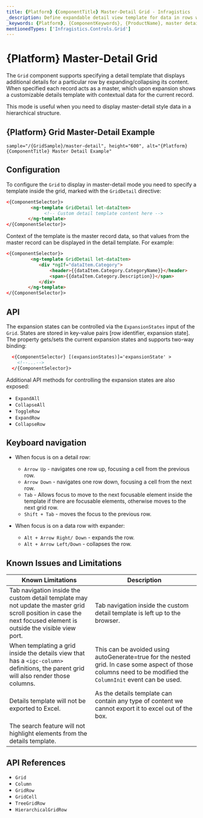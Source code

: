 ```yaml
---
title: {Platform} {ComponentTitle} Master-Detail Grid - Infragistics
_description: Define expandable detail view template for data in rows with Ignite UI {Platform} Grid. Useful for displaying master-detail style data in a hierarchical structure.
_keywords: {Platform}, {ComponentKeywords}, {ProductName}, master detail, Infragistics
mentionedTypes: ['Infragistics.Controls.Grid']
---
```


# {Platform} Master-Detail Grid

The `Grid` component supports specifying a detail template that displays additional details for a particular row by expanding/collapsing its content. When specified each record acts as a master, which upon expansion shows a customizable details template with contextual data for the current record.

This mode is useful when you need to display master-detail style data in a hierarchical structure.

## {Platform} Grid Master-Detail Example


`sample="/{GridSample}/master-detail", height="600", alt="{Platform} {ComponentTitle} Master Detail Example"`



## Configuration

To configure the `Grid` to display in master-detail mode you need to specify a template inside the grid, marked with the `GridDetail` directive:

```html
<{ComponentSelector}>
         <ng-template GridDetail let-dataItem>
              <!-- Custom detail template content here -->
        </ng-template>
</{ComponentSelector}>
```

Context of the template is the master record data, so that values from the master record can be displayed in the detail template. For example:

```html
<{ComponentSelector}>
         <ng-template GridDetail let-dataItem>
            <div *ngIf="dataItem.Category">
                <header>{{dataItem.Category.CategoryName}}</header>
                <span>{{dataItem.Category.Description}}</span>
            </div>
        </ng-template>
</{ComponentSelector}>
```


## API

The expansion states can be controlled via the `ExpansionStates` input of the `Grid`. States are stored in key-value pairs [row identifier, expansion state]. The property gets/sets the current expansion states and supports two-way binding:

```html
  <{ComponentSelector} [(expansionStates)]='expansionState' >
    <!--...-->
  </{ComponentSelector}>
```

Additional API methods for controlling the expansion states are also exposed:
- `ExpandAll`
- `CollapseAll`
- `ToggleRow`
- `ExpandRow`
- `CollapseRow`

## Keyboard navigation

- When focus is on a detail row:

    - `Arrow Up` - navigates one row up, focusing a cell from the previous row.
    - `Arrow Down` -  navigates one row down, focusing a cell from the next row.
    - `Tab` - Allows focus to move to the next focusable element inside the template if there are focusable elements, otherwise moves to the next grid row.
    - `Shift + Tab` -  moves the focus to the previous row.

- When focus is on a data row with expander:
    - `Alt + Arrow Right/ Down` - expands the row.
    - `Alt + Arrow Left/Down` - collapses the row.

## Known Issues and Limitations


|Known Limitations| Description|
| --- | --- |
| Tab navigation inside the custom detail template may not update the master grid scroll position in case the next focused element is outside the visible view port.| Tab navigation inside the custom detail template is left up to the browser. |
| When templating a grid inside the details view that has a `<igc-column>` definitions, the parent grid will also render those columns.| This can be avoided using autoGenerate=true for the nested grid. In case some aspect of those columns need to be modified the `ColumnInit` event can be used. |
| Details template will not be exported to Excel.| As the details template can contain any type of content we cannot export it to excel out of the box.|
| The search feature will not highlight elements from the details template. | |

## API References

* `Grid`
* `Column`
* `GridRow`
* `GridCell`
* `TreeGridRow`
* `HierarchicalGridRow`